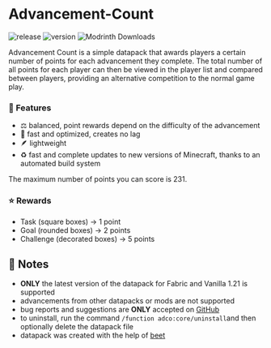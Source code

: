 # Advancement-Count

![release](https://img.shields.io/github/v/release/2mal3/Advancement-Count?style=flat-square) ![version](https://img.shields.io/badge/Minecraft-1.21-orange?style=flat-square) ![Modrinth Downloads](https://img.shields.io/modrinth/dt/2tEdxXOF?style=flat-square)

Advancement Count is a simple datapack that awards players a certain number of points for each advancement they complete.
The total number of all points for each player can then be viewed in the player list and compared between players, providing an alternative competition to the normal game play.

### 📖 Features

- ⚖️ balanced, point rewards depend on the difficulty of the advancement
- 🚀 fast and optimized, creates no lag
- 🪶 lightweight
- ♻️ fast and complete updates to new versions of Minecraft, thanks to an automated build system

The maximum number of points you can score is 231.

### ⭐ Rewards

- Task (square boxes) → 1 point
- Goal (rounded boxes) → 2 points
- Challenge (decorated boxes) → 5 points

## 📝 Notes

- **ONLY** the latest version of the datapack for Fabric and Vanilla 1.21 is supported
- advancements from other datapacks or mods are not supported
- bug reports and suggestions are **ONLY** accepted on [GitHub](https://github.com/2mal3/Advancement-Count/issues)
- to uninstall, run the command `/function adco:core/uninstall`and then optionally delete the datapack file
- datapack was created with the help of [beet](https://github.com/mcbeet/beet)
